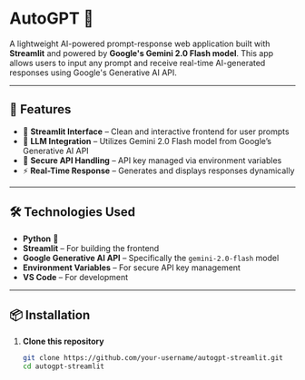 # AutoGPT 💬

A lightweight AI-powered prompt-response web application built with **Streamlit** and powered by **Google's Gemini 2.0 Flash model**. This app allows users to input any prompt and receive real-time AI-generated responses using Google's Generative AI API.

---

## 🚀 Features

- 🔌 **Streamlit Interface** – Clean and interactive frontend for user prompts
- 🤖 **LLM Integration** – Utilizes Gemini 2.0 Flash model from Google’s Generative AI API
- 🔐 **Secure API Handling** – API key managed via environment variables
- ⚡ **Real-Time Response** – Generates and displays responses dynamically

---

## 🛠️ Technologies Used

- **Python** 🐍
- **Streamlit** – For building the frontend
- **Google Generative AI API** – Specifically the `gemini-2.0-flash` model
- **Environment Variables** – For secure API key management
- **VS Code** – For development

---

## 📦 Installation

1. **Clone this repository**  
   ```bash
   git clone https://github.com/your-username/autogpt-streamlit.git
   cd autogpt-streamlit

